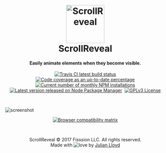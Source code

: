 
<h1 align="center">
  <br>
  <a href="https://scrollrevealjs.org"><img src="https://jlmak.es/logos/svg/scrollreveal-logomark.svg" alt="ScrollReveal" width="120"></a>
  <br>
  ScrollReveal
  <br>
</h1>

<h4 align="center">Easily animate elements when they become visible.</h4>

<p align="center">
	<a href="https://travis-ci.org/jlmakes/scrollreveal"><img src="https://img.shields.io/travis/jlmakes/scrollreveal.svg" alt="Travis CI latest build status"></a>
	<a href="https://coveralls.io/github/jlmakes/scrollreveal?branch=development"><img src="https://img.shields.io/coveralls/jlmakes/scrollreveal/development.svg" alt="Code coverage as an up-to-date percentage"></a>
	<a href="https://www.npmjs.com/package/scrollreveal"><img src="https://img.shields.io/npm/dm/scrollreveal.svg" alt="Current number of monthly NPM installations"></a>
	<a href="https://www.npmjs.com/package/scrollreveal"><img src="https://img.shields.io/npm/v/scrollreveal/beta.svg" alt="Latest version released on Node Package Manager"></a>
	<img src="https://img.shields.io/badge/min+gzip-5.0KB-blue.svg" alt="">
	<a href="https://opensource.org/licenses/GPL-3.0"><img src="https://img.shields.io/badge/license-GPLv3-1283c3.svg" alt="GPLv3 License"></a>
</p>

<br>

![screenshot](http://placehold.it/960x540/f3f3f3/f3f3f3)

<p align="center">
	<a href="https://saucelabs.com/u/scrollreveal">
		<img src="https://saucelabs.com/browser-matrix/scrollreveal.svg" alt="Browser compatibility matrix">
	</a>
</p>

<br>

<p align="center">
  ScrollReveal © 2017 Fisssion LLC. All rights reserved.
	<br>
	Made with <img src="http://i.imgur.com/oXJmdtz.gif" alt="love"> by <a href="https://twitter.com/jlmakes" title="Julian Lloyd on Twitter">Julian Lloyd</a>
</p>
